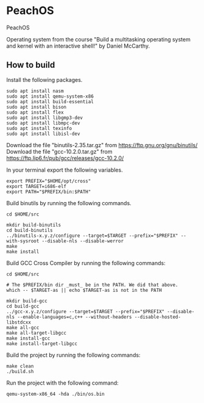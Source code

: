 # PeachOS
PeachOS

Operating system from the course "Build a multitasking operating system and kernel with an interactive shell!" by Daniel McCarthy.

## How to build

Install the following packages.

```
sudo apt install nasm
sudo apt install qemu-system-x86
sudo apt install build-essential
sudo apt install bison
sudo apt install flex
sudo apt install libgmp3-dev
sudo apt install libmpc-dev
sudo apt install texinfo
sudo apt install libisl-dev
```

Download the file "binutils-2.35.tar.gz" from https://ftp.gnu.org/gnu/binutils/
Download the file "gcc-10.2.0.tar.gz" from https://ftp.lip6.fr/pub/gcc/releases/gcc-10.2.0/

In your terminal export the following variables.

```
export PREFIX="$HOME/opt/cross"
export TARGET=i686-elf
export PATH="$PREFIX/bin:$PATH"
```

Build binutils by running the following commands.

```
cd $HOME/src

mkdir build-binutils
cd build-binutils
../binutils-x.y.z/configure --target=$TARGET --prefix="$PREFIX" --with-sysroot --disable-nls --disable-werror
make
make install
```

Build GCC Cross Compiler by running the following commands:

```
cd $HOME/src

# The $PREFIX/bin dir _must_ be in the PATH. We did that above.
which -- $TARGET-as || echo $TARGET-as is not in the PATH

mkdir build-gcc
cd build-gcc
../gcc-x.y.z/configure --target=$TARGET --prefix="$PREFIX" --disable-nls --enable-languages=c,c++ --without-headers --disable-hosted-libstdcxx
make all-gcc
make all-target-libgcc
make install-gcc
make install-target-libgcc
```

Build the project by running the following commands:

```
make clean
./build.sh
```

Run the project with the following command:

```
qemu-system-x86_64 -hda ./bin/os.bin
```
